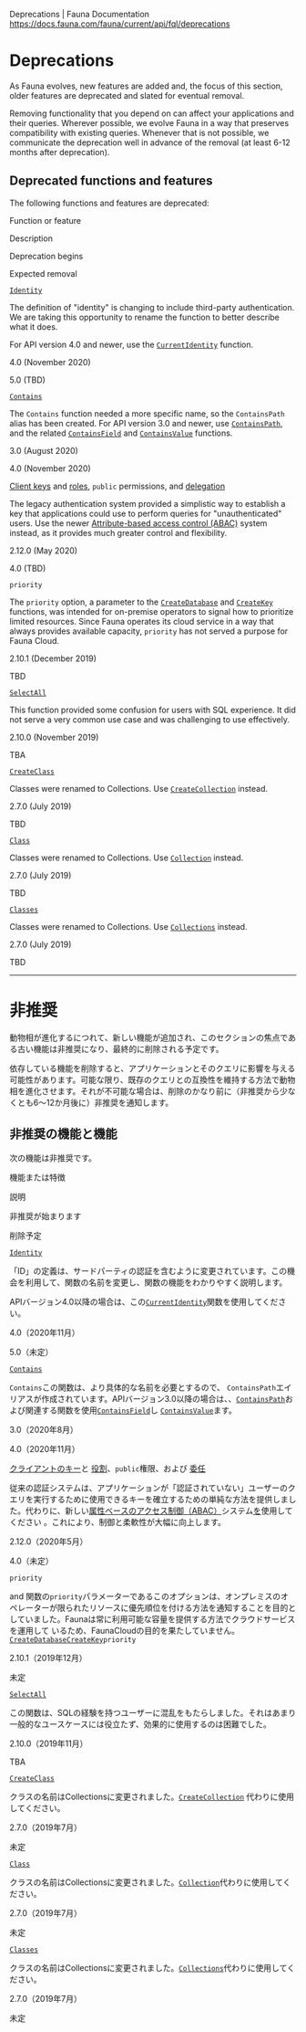 Deprecations | Fauna Documentation
https://docs.fauna.com/fauna/current/api/fql/deprecations



# Deprecations

As Fauna evolves, new features are added and, the focus of this section, older features are deprecated and slated for eventual removal.

Removing functionality that you depend on can affect your applications and their queries. Wherever possible, we evolve Fauna in a way that preserves compatibility with existing queries. Whenever that is not possible, we communicate the deprecation well in advance of the removal (at least 6-12 months after deprecation).

## [](#deprecated-functions-and-features)Deprecated functions and features

The following functions and features are deprecated:

  

Function or feature

Description

Deprecation begins

Expected removal

[`Identity`](https://docs.fauna.com/fauna/current/api/fql/functions/identity)

The definition of "identity" is changing to include third-party authentication. We are taking this opportunity to rename the function to better describe what it does.

For API version 4.0 and newer, use the [`CurrentIdentity`](https://docs.fauna.com/fauna/current/api/fql/functions/currentidentity) function.

4.0 (November 2020)

5.0 (TBD)

[`Contains`](https://docs.fauna.com/fauna/current/api/fql/functions/contains)

The `Contains` function needed a more specific name, so the `ContainsPath` alias has been created. For API version 3.0 and newer, use [`ContainsPath`](https://docs.fauna.com/fauna/current/api/fql/functions/containspath), and the related [`ContainsField`](https://docs.fauna.com/fauna/current/api/fql/functions/containsfield) and [`ContainsValue`](https://docs.fauna.com/fauna/current/api/fql/functions/containsvalue) functions.

3.0 (August 2020)

4.0 (November 2020)

[Client keys](https://docs.fauna.com/fauna/current/security/keys#client-role) and [roles](https://docs.fauna.com/fauna/current/security/keys), `public` permissions, and [delegation](https://docs.fauna.com/fauna/current/security/delegates)

The legacy authentication system provided a simplistic way to establish a key that applications could use to perform queries for "unauthenticated" users. Use the newer [Attribute-based access control (ABAC)](https://docs.fauna.com/fauna/current/security/abac) system instead, as it provides much greater control and flexibility.

2.12.0 (May 2020)

4.0 (TBD)

`priority`

The `priority` option, a parameter to the [`CreateDatabase`](https://docs.fauna.com/fauna/current/api/fql/functions/createdatabase) and [`CreateKey`](https://docs.fauna.com/fauna/current/api/fql/functions/createkey) functions, was intended for on-premise operators to signal how to prioritize limited resources. Since Fauna operates its cloud service in a way that always provides available capacity, `priority` has not served a purpose for Fauna Cloud.

2.10.1 (December 2019)

TBD

[`SelectAll`](https://docs.fauna.com/fauna/current/api/fql/functions/selectall)

This function provided some confusion for users with SQL experience. It did not serve a very common use case and was challenging to use effectively.

2.10.0 (November 2019)

TBA

[`CreateClass`](https://docs.fauna.com/fauna/current/api/fql/functions/createclass)

Classes were renamed to Collections. Use [`CreateCollection`](https://docs.fauna.com/fauna/current/api/fql/functions/createcollection) instead.

2.7.0 (July 2019)

TBD

[`Class`](https://docs.fauna.com/fauna/current/api/fql/functions/class)

Classes were renamed to Collections. Use [`Collection`](https://docs.fauna.com/fauna/current/api/fql/functions/collection) instead.

2.7.0 (July 2019)

TBD

[`Classes`](https://docs.fauna.com/fauna/current/api/fql/functions/classes)

Classes were renamed to Collections. Use [`Collections`](https://docs.fauna.com/fauna/current/api/fql/functions/collections) instead.

2.7.0 (July 2019)

TBD


---

# 非推奨

動物相が進化するにつれて、新しい機能が追加され、このセクションの焦点である古い機能は非推奨になり、最終的に削除される予定です。

依存している機能を削除すると、アプリケーションとそのクエリに影響を与える可能性があります。可能な限り、既存のクエリとの互換性を維持する方法で動物相を進化させます。それが不可能な場合は、削除のかなり前に（非推奨から少なくとも6〜12か月後に）非推奨を通知します。

## [](#deprecated-functions-and-features)非推奨の機能と機能

次の機能は非推奨です。

  

機能または特徴

説明

非推奨が始まります

削除予定

[`Identity`](https://docs.fauna.com/fauna/current/api/fql/functions/identity)

「ID」の定義は、サードパーティの認証を含むように変更されています。この機会を利用して、関数の名前を変更し、関数の機能をわかりやすく説明します。

APIバージョン4.0以降の場合は、この[`CurrentIdentity`](https://docs.fauna.com/fauna/current/api/fql/functions/currentidentity)関数を使用してください。

4.0（2020年11月）

5.0（未定）

[`Contains`](https://docs.fauna.com/fauna/current/api/fql/functions/contains)

`Contains`この関数は、より具体的な名前を必要とするので、 `ContainsPath`エイリアスが作成されています。APIバージョン3.0以降の場合は、、[`ContainsPath`](https://docs.fauna.com/fauna/current/api/fql/functions/containspath)および関連する関数を使用[`ContainsField`](https://docs.fauna.com/fauna/current/api/fql/functions/containsfield)し [`ContainsValue`](https://docs.fauna.com/fauna/current/api/fql/functions/containsvalue)ます。

3.0（2020年8月）

4.0（2020年11月）

[クライアントのキー](https://docs.fauna.com/fauna/current/security/keys#client-role)と [役割](https://docs.fauna.com/fauna/current/security/keys)、`public`権限、および [委任](https://docs.fauna.com/fauna/current/security/delegates)

従来の認証システムは、アプリケーションが「認証されていない」ユーザーのクエリを実行するために使用できるキーを確立するための単純な方法を提供しました。代わりに、新しい[属性ベースのアクセス制御（ABAC）](https://docs.fauna.com/fauna/current/security/abac)システム[を](https://docs.fauna.com/fauna/current/security/abac)使用してください 。これにより、制御と柔軟性が大幅に向上します。

2.12.0（2020年5月）

4.0（未定）

`priority`

and 関数の`priority`パラメーターであるこのオプションは、オンプレミスのオペレーターが限られたリソースに優先順位を付ける方法を通知することを目的としていました。Faunaは常に利用可能な容量を提供する方法でクラウドサービスを運用して いるため、FaunaCloudの目的を果たしていません。[`CreateDatabase`](https://docs.fauna.com/fauna/current/api/fql/functions/createdatabase)[`CreateKey`](https://docs.fauna.com/fauna/current/api/fql/functions/createkey)`priority`

2.10.1（2019年12月）

未定

[`SelectAll`](https://docs.fauna.com/fauna/current/api/fql/functions/selectall)

この関数は、SQLの経験を持つユーザーに混乱をもたらしました。それはあまり一般的なユースケースには役立たず、効果的に使用するのは困難でした。

2.10.0（2019年11月）

TBA

[`CreateClass`](https://docs.fauna.com/fauna/current/api/fql/functions/createclass)

クラスの名前はCollectionsに変更されました。[`CreateCollection`](https://docs.fauna.com/fauna/current/api/fql/functions/createcollection) 代わりに使用してください。

2.7.0（2019年7月）

未定

[`Class`](https://docs.fauna.com/fauna/current/api/fql/functions/class)

クラスの名前はCollectionsに変更されました。[`Collection`](https://docs.fauna.com/fauna/current/api/fql/functions/collection)代わりに使用してください。

2.7.0（2019年7月）

未定

[`Classes`](https://docs.fauna.com/fauna/current/api/fql/functions/classes)

クラスの名前はCollectionsに変更されました。[`Collections`](https://docs.fauna.com/fauna/current/api/fql/functions/collections)代わりに使用してください。

2.7.0（2019年7月）

未定


